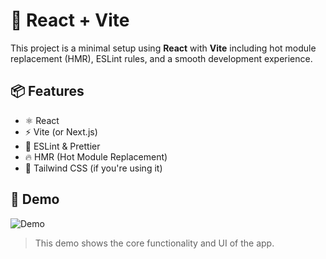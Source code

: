 # 🚀 React + Vite 

This project is a minimal setup using **React** with **Vite** including hot module replacement (HMR), ESLint rules, and a smooth development experience.

## 📦 Features

- ⚛️ React
- ⚡ Vite (or Next.js)
- 💅 ESLint & Prettier
- 🔥 HMR (Hot Module Replacement)
- 🎨 Tailwind CSS (if you're using it)

## 🎥 Demo

![Demo](assets/demo/demo.gif)

> This demo shows the core functionality and UI of the app.
